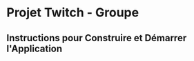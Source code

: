 # Projet Twitch - Groupe

## Instructions pour Construire et Démarrer l'Application

<!-- Instructions pour Construire et Démarrer l'Application
Cloner le Repository GitHub -->



<!-- git clone https://github.com/ayman1027/GROUPE.git -->
<!-- cd GROUPE -->

<!-- Construire les Conteneurs -->
<!-- docker-compose build -->

<!-- Démarrer les Services -->
<!-- docker-compose up -->

<!-- Arrêter les Services -->
<!-- docker-compose down -->
